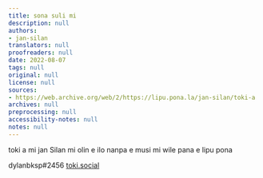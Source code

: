 ```yaml
---
title: sona suli mi
description: null
authors:
- jan-silan
translators: null
proofreaders: null
date: 2022-08-07
tags: null
original: null
license: null
sources:
- https://web.archive.org/web/2/https://lipu.pona.la/jan-silan/toki-a
archives: null
preprocessing: null
accessibility-notes: null
notes: null
---
```


toki a
mi jan Silan
mi olin e ilo nanpa e musi
mi wile pana e lipu pona

dylanbksp#2456
<a href="https://toki.social/web/accounts/108779535039897242">toki.social</a>
